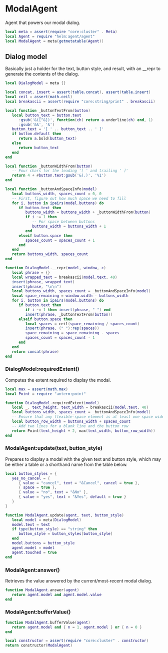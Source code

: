 # ModalAgent

Agent that powers our modal dialog\.

```lua
local meta = assert(require "core:cluster" . Meta)
local Agent = require "helm:agent/agent"
local ModalAgent = meta(getmetatable(Agent))
```


## Dialog model

Basically just a holder for the text, button style, and result,
with an \_\_repr to generate the contents of the dialog\.

```lua
local DialogModel = meta {}

local concat, insert = assert(table.concat), assert(table.insert)
local ceil = assert(math.ceil)
local breakascii = assert(require "core:string/print" . breakascii)

local function _buttonTextFrom(button)
   local button_text = button.text
      :gsub('&([^&])', function(ch) return a.underline(ch) end, 1)
      :gsub('&&', '&')
   button_text = '[ ' .. button_text .. ' ]'
   if button.default then
      return a.bold(button_text)
   else
      return button_text
   end
end

local function _buttonWidthFrom(button)
   -- Four chars for the leading '[ ' and trailing ' ]'
   return 4 + #button.text:gsub('&(.)', '%1')
end

local function _buttonAndSpaceInfo(model)
   local buttons_width, spaces_count = 0, 0
   -- First, figure out how much space we need to fill
   for i, button in ipairs(model.buttons) do
      if button.text then
         buttons_width = buttons_width + _buttonWidthFrom(button)
         if i ~= 1 then
            -- For space between buttons
            buttons_width = buttons_width + 1
         end
      elseif button.space then
         spaces_count = spaces_count + 1
      end
   end
   return buttons_width, spaces_count
end

function DialogModel.__repr(model, window, c)
   local phrase = {}
   local wrapped_text = breakascii(model.text, 40)
   insert(phrase, wrapped_text)
   insert(phrase, "\n\n")
   local buttons_width, spaces_count = _buttonAndSpaceInfo(model)
   local space_remaining = window.width - buttons_width
   for i, button in ipairs(model.buttons) do
      if button.text then
         if i ~= 1 then insert(phrase, " ") end
         insert(phrase, _buttonTextFrom(button))
      elseif button.space then
         local spaces = ceil(space_remaining / spaces_count)
         insert(phrase, (" "):rep(spaces))
         space_remaining = space_remaining - spaces
         spaces_count = spaces_count - 1
      end
   end
   return concat(phrase)
end
```


### DialogModel:requiredExtent\(\)

Computes the extent required to display the modal\.

```lua
local max = assert(math.max)
local Point = require "anterm:point"

function DialogModel.requiredExtent(model)
   local _, text_height, text_width = breakascii(model.text, 40)
   local buttons_width, spaces_count = _buttonAndSpaceInfo(model)
   -- Ensure that any flexible-space element is at least one space wide
   local button_row_width = buttons_width + spaces_count
   -- Add two lines for a blank line and the button row
   return Point(text_height + 2, max(text_width, button_row_width))
end
```


### ModalAgent:update\(text, button\_style\)

Prepares to display a modal with the given text and button style,
which may be either a table or a shorthand name from the table below\.

```lua
local button_styles = {
   yes_no_cancel = {
      { value = "cancel", text = "&Cancel", cancel = true },
      { space = true },
      { value = "no", text = "&No" },
      { value = "yes", text = "&Yes", default = true }
   }
}

function ModalAgent.update(agent, text, button_style)
   local model = meta(DialogModel)
   model.text = text
   if type(button_style) == "string" then
      button_style = button_styles[button_style]
   end
   model.buttons = button_style
   agent.model = model
   agent.touched = true
end
```


### ModalAgent:answer\(\)

Retrieves the value answered by the current/most\-recent modal dialog\.

```lua
function ModalAgent.answer(agent)
   return agent.model and agent.model.value
end
```


### ModalAgent:bufferValue\(\)

```lua
function ModalAgent.bufferValue(agent)
   return agent.model and { n = 1, agent.model } or { n = 0 }
end
```


```lua
local constructor = assert(require "core:cluster" . constructor)
return constructor(ModalAgent)
```
